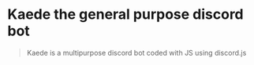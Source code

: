 # Kaede the general purpose discord bot
> Kaede is a multipurpose discord bot coded with JS using discord.js 